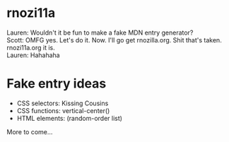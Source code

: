 rnozi11a
========
Lauren: Wouldn't it be fun to make a fake MDN entry generator?  
Scott:  OMFG yes. Let's do it. Now. I'll go get rnozilla.org. Shit that's taken. rnozi11a.org it is.  
Lauren: Hahahaha

Fake entry ideas
================
* CSS selectors: Kissing Cousins
* CSS functions: vertical-center()
* HTML elements: <rl> (random-order list)

More to come...
